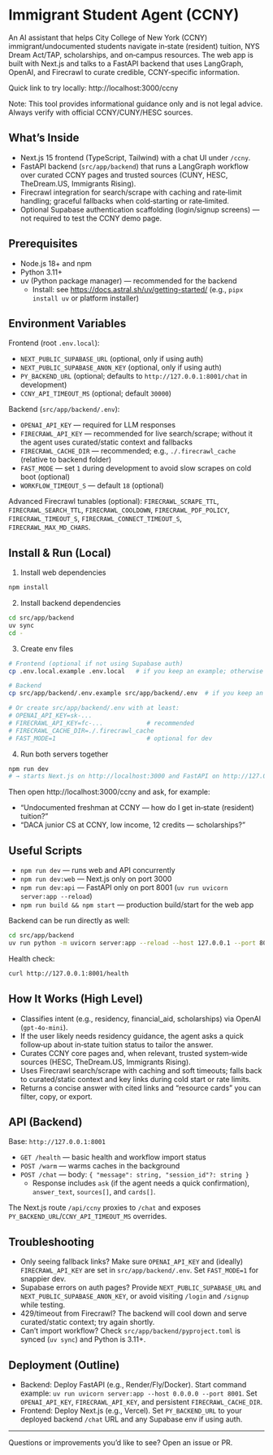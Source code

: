# Immigrant Student Agent (CCNY)

An AI assistant that helps City College of New York (CCNY) immigrant/undocumented students navigate in‑state (resident) tuition, NYS Dream Act/TAP, scholarships, and on‑campus resources. The web app is built with Next.js and talks to a FastAPI backend that uses LangGraph, OpenAI, and Firecrawl to curate credible, CCNY‑specific information.

Quick link to try locally: http://localhost:3000/ccny

Note: This tool provides informational guidance only and is not legal advice. Always verify with official CCNY/CUNY/HESC sources.

## What’s Inside

- Next.js 15 frontend (TypeScript, Tailwind) with a chat UI under `/ccny`.
- FastAPI backend (`src/app/backend`) that runs a LangGraph workflow over curated CCNY pages and trusted sources (CUNY, HESC, TheDream.US, Immigrants Rising).
- Firecrawl integration for search/scrape with caching and rate‑limit handling; graceful fallbacks when cold‑starting or rate‑limited.
- Optional Supabase authentication scaffolding (login/signup screens) — not required to test the CCNY demo page.

## Prerequisites

- Node.js 18+ and npm
- Python 3.11+
- uv (Python package manager) — recommended for the backend
  - Install: see https://docs.astral.sh/uv/getting-started/ (e.g., `pipx install uv` or platform installer)

## Environment Variables

Frontend (root `.env.local`):

- `NEXT_PUBLIC_SUPABASE_URL` (optional, only if using auth)
- `NEXT_PUBLIC_SUPABASE_ANON_KEY` (optional, only if using auth)
- `PY_BACKEND_URL` (optional; defaults to `http://127.0.0.1:8001/chat` in development)
- `CCNY_API_TIMEOUT_MS` (optional; default `30000`)

Backend (`src/app/backend/.env`):

- `OPENAI_API_KEY` — required for LLM responses
- `FIRECRAWL_API_KEY` — recommended for live search/scrape; without it the agent uses curated/static context and fallbacks
- `FIRECRAWL_CACHE_DIR` — recommended; e.g., `./.firecrawl_cache` (relative to backend folder)
- `FAST_MODE` — set `1` during development to avoid slow scrapes on cold boot (optional)
- `WORKFLOW_TIMEOUT_S` — default `18` (optional)

Advanced Firecrawl tunables (optional): `FIRECRAWL_SCRAPE_TTL`, `FIRECRAWL_SEARCH_TTL`, `FIRECRAWL_COOLDOWN`, `FIRECRAWL_PDF_POLICY`, `FIRECRAWL_TIMEOUT_S`, `FIRECRAWL_CONNECT_TIMEOUT_S`, `FIRECRAWL_MAX_MD_CHARS`.

## Install & Run (Local)

1) Install web dependencies

```bash
npm install
```

2) Install backend dependencies

```bash
cd src/app/backend
uv sync
cd -
```

3) Create env files

```bash
# Frontend (optional if not using Supabase auth)
cp .env.local.example .env.local   # if you keep an example; otherwise create manually

# Backend
cp src/app/backend/.env.example src/app/backend/.env  # if you keep an example; otherwise create manually

# Or create src/app/backend/.env with at least:
# OPENAI_API_KEY=sk-...
# FIRECRAWL_API_KEY=fc-...            # recommended
# FIRECRAWL_CACHE_DIR=./.firecrawl_cache
# FAST_MODE=1                         # optional for dev
```

4) Run both servers together

```bash
npm run dev
# → starts Next.js on http://localhost:3000 and FastAPI on http://127.0.0.1:8001
```

Then open http://localhost:3000/ccny and ask, for example:

- “Undocumented freshman at CCNY — how do I get in‑state (resident) tuition?”
- “DACA junior CS at CCNY, low income, 12 credits — scholarships?”

## Useful Scripts

- `npm run dev` — runs web and API concurrently
- `npm run dev:web` — Next.js only on port 3000
- `npm run dev:api` — FastAPI only on port 8001 (`uv run uvicorn server:app --reload`)
- `npm run build && npm start` — production build/start for the web app

Backend can be run directly as well:

```bash
cd src/app/backend
uv run python -m uvicorn server:app --reload --host 127.0.0.1 --port 8001
```

Health check:

```bash
curl http://127.0.0.1:8001/health
```

## How It Works (High Level)

- Classifies intent (e.g., residency, financial_aid, scholarships) via OpenAI (`gpt-4o-mini`).
- If the user likely needs residency guidance, the agent asks a quick follow‑up about in‑state tuition status to tailor the answer.
- Curates CCNY core pages and, when relevant, trusted system‑wide sources (HESC, TheDream.US, Immigrants Rising).
- Uses Firecrawl search/scrape with caching and soft timeouts; falls back to curated/static context and key links during cold start or rate limits.
- Returns a concise answer with cited links and “resource cards” you can filter, copy, or export.

## API (Backend)

Base: `http://127.0.0.1:8001`

- `GET /health` — basic health and workflow import status
- `POST /warm` — warms caches in the background
- `POST /chat` — body: `{ "message": string, "session_id"?: string }`
  - Response includes `ask` (if the agent needs a quick confirmation), `answer_text`, `sources[]`, and `cards[]`.

The Next.js route `/api/ccny` proxies to `/chat` and exposes `PY_BACKEND_URL`/`CCNY_API_TIMEOUT_MS` overrides.

## Troubleshooting

- Only seeing fallback links? Make sure `OPENAI_API_KEY` and (ideally) `FIRECRAWL_API_KEY` are set in `src/app/backend/.env`. Set `FAST_MODE=1` for snappier dev.
- Supabase errors on auth pages? Provide `NEXT_PUBLIC_SUPABASE_URL` and `NEXT_PUBLIC_SUPABASE_ANON_KEY`, or avoid visiting `/login` and `/signup` while testing.
- 429/timeout from Firecrawl? The backend will cool down and serve curated/static context; try again shortly.
- Can’t import workflow? Check `src/app/backend/pyproject.toml` is synced (`uv sync`) and Python is 3.11+.

## Deployment (Outline)

- Backend: Deploy FastAPI (e.g., Render/Fly/Docker). Start command example: `uv run uvicorn server:app --host 0.0.0.0 --port 8001`. Set `OPENAI_API_KEY`, `FIRECRAWL_API_KEY`, and persistent `FIRECRAWL_CACHE_DIR`.
- Frontend: Deploy Next.js (e.g., Vercel). Set `PY_BACKEND_URL` to your deployed backend `/chat` URL and any Supabase env if using auth.

---

Questions or improvements you’d like to see? Open an issue or PR.
